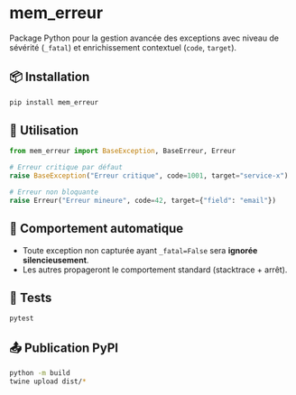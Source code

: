 # mem_erreur

Package Python pour la gestion avancée des exceptions avec niveau de sévérité (`_fatal`) et enrichissement contextuel (`code`, `target`).

## 📦 Installation

```bash
pip install mem_erreur
```

## 🚀 Utilisation

```python
from mem_erreur import BaseException, BaseErreur, Erreur

# Erreur critique par défaut
raise BaseException("Erreur critique", code=1001, target="service-x")

# Erreur non bloquante
raise Erreur("Erreur mineure", code=42, target={"field": "email"})
```

## 🔧 Comportement automatique

- Toute exception non capturée ayant `_fatal=False` sera **ignorée silencieusement**.
- Les autres propageront le comportement standard (stacktrace + arrêt).

## 🧪 Tests

```bash
pytest
```

## 📤 Publication PyPI

```bash
python -m build
twine upload dist/*
```
